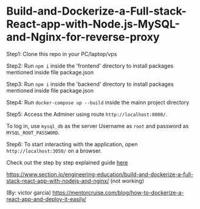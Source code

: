 # Build-and-Dockerize-a-Full-stack-React-app-with-Node.js-MySQL-and-Nginx-for-reverse-proxy

Step1:
Clone this repo in your PC/laptop/vps

Step2:
Run `npm i` inside the 'frontend' directory to install packages mentioned inside file package.json

Step3:
Run `npm i` inside the 'backend' directory to install packages mentioned inside file package.json

Step4:
Run `docker-compose up --build` inside the mainn project directory

Step5:
Access the Adminer using route `http://localhost:8000/`.


To log in, use `mysql_db` as the server Username as `root` and password as `MYSQL_ROOT_PASSWORD`.

Step6:
To start interacting with the application, open `http://localhost:3050/` on a browser.

Check out the step by step explained guide [here](https://www.section.io/engineering-education/build-and-dockerize-a-full-stack-react-app-with-nodejs-and-nginx/)

https://www.section.io/engineering-education/build-and-dockerize-a-full-stack-react-app-with-nodejs-and-nginx/ (not working)

(By: victor garcia)
https://mentorcruise.com/blog/how-to-dockerize-a-react-app-and-deploy-it-easily/ 
